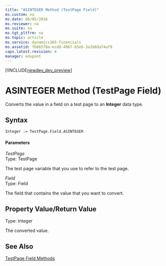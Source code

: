 ```yaml
---
title: "ASINTEGER Method (TestPage Field)"
ms.custom: na
ms.date: 06/05/2016
ms.reviewer: na
ms.suite: na
ms.tgt_pltfrm: na
ms.topic: article
ms.service: dynamics365-financials
ms.assetid: fb865f0a-ecdd-4967-b5eb-3a1b8da74af8
caps.latest.revision: 4
manager: edupont
---
```


[!INCLUDE[newdev_dev_preview](../includes/newdev_dev_preview.md)]

# ASINTEGER Method (TestPage Field)
Converts the value in a field on a test page to an **Integer** data type.  
  
## Syntax  
  
```  
Integer := TestPage.Field.ASINTEGER  
```  
  
#### Parameters  
 *TestPage*  
 Type: TestPage  
  
 The test page variable that you use to refer to the test page.  
  
 *Field*  
 Type: Field  
  
 The field that contains the value that you want to convert.  
  
## Property Value/Return Value  
 Type: Integer  
  
 The converted value.  
  
## See Also  
 [TestPage Field Methods](devenv-TestPage-Field-Methods.md)
